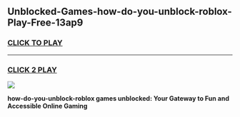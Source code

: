 
## Unblocked-Games-how-do-you-unblock-roblox-Play-Free-13ap9
<h3>
<a href="https://premium76.site?title=how-do-you-unblock-roblox&ref=10A">CLICK TO PLAY</a></h3>
<hr>

<h3>
<a href="https://premium76.site?title=how-do-you-unblock-roblox&ref=10A">CLICK 2 PLAY</a>
  
</h3>

<a href="https://premium76.site?title=how-do-you-unblock-roblox&ref=10A"><img src="https://clearcache.store/games.png"></a>


**how-do-you-unblock-roblox games unblocked: Your Gateway to Fun and Accessible Online Gaming**
